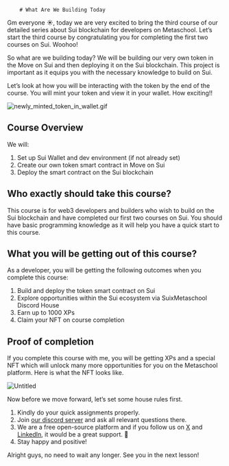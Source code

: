 

        # What Are We Building Today

Gm everyone ☀️, today we are very excited to bring the third course of our detailed series about Sui blockchain for developers on Metaschool. Let’s start the third course by congratulating you for completing the first two courses on Sui. Woohoo!

So what are we building today? We will be building our very own token in the Move on Sui and then deploying it on the Sui blockchain. This project is important as it equips you with the necessary knowledge to build on Sui.

Let’s look at how you will be interacting with the token by the end of the course. You will mint your token and view it in your wallet. How exciting!!

![newly_minted_token_in_wallet.gif](https://github.com/0xmetaschool/Learning-Projects/blob/main/assests_for_all/assests_for_sui_c3/L1_What%20Are%20We%20Building%20Today/sui-explorer-gif.gif?raw=true)

## Course Overview

We will:

1. Set up Sui Wallet and dev environment (if not already set)
2. Create our own token smart contract in Move on Sui
3. Deploy the smart contract on the Sui blockchain

## Who exactly should take this course?

This course is for web3 developers and builders who wish to build on the Sui blockchain and have completed our first two courses on Sui. You should have basic programming knowledge as it will help you have a quick start to this course. 

## What you will be getting out of this course?

As a developer, you will be getting the following outcomes when you complete this course:

1. Build and deploy the token smart contract on Sui
2. Explore opportunities within the Sui ecosystem via SuixMetaschool Discord House
3. Earn up to 1000 XPs
4. Claim your NFT on course completion

## Proof of completion

If you complete this course with me, you will be getting XPs and a special NFT which will unlock many more opportunities for you on the Metaschool platform. Here is what the NFT looks like.

![Untitled](https://github.com/0xmetaschool/Learning-Projects/blob/main/assests_for_all/assets_for_sui_c1/What%20Are%20We%20Learning%20Today%3F/image.gif?raw=true)

Now before we move forward, let’s set some house rules first.
1. Kindly do your quick assignments properly.
2. Join [our discord server](https://discord.gg/vbVMUwXWgc) and ask all relevant questions there.
3. We are a free open-source platform and if you follow us on [X](https://bit.ly/fung-sui-twitter) and [LinkedIn](https://bit.ly/fung-sui-linkedin), it would be a great support.  🫣
4. Stay happy and positive!


Alright guys, no need to wait any longer. See you in the next lesson!
